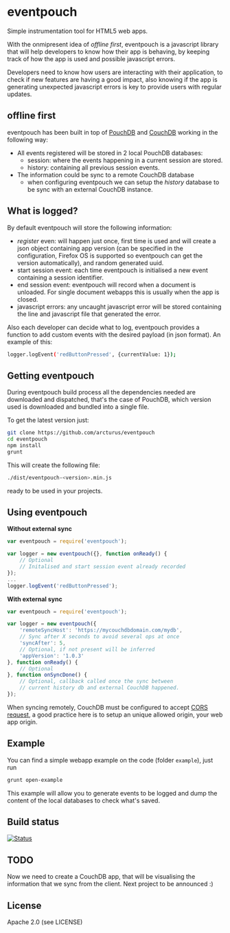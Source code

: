 eventpouch
==========

Simple instrumentation tool for HTML5 web apps.

With the onmipresent idea of _offline first_, eventpouch is a javascript library that will help developers to know how their app is behaving, by keeping track of how the app is used and possible javascript errors.

Developers need to know how users are interacting with their application, to check if new features are having a good impact, also knowing if the app is generating unexpected javascript errors is key to provide users with regular updates.

offline first
---
eventpouch has been built in top of [PouchDB] and [CouchDB] working in the following way:

  - All events registered will be stored in 2 local PouchDB databases:
      - session: where the events happening in a current session are stored.
      - history: containing all previous session events.
  - The information could be sync to a remote CouchDB database
      - when configuring eventpouch we can setup the _history_ database to be sync with an external CouchDB instance.

What is logged?
---
By default eventpouch will store the following information:
   - _register_ even: will happen just once, first time is used and will create a json object containing app version (can be specified in the configuration, Firefox OS is supported so eventpouch can get the version automatically), and random generated uuid.
   - start session event: each time eventpouch is initialised a new event containing a session identifier.
   - end session event: eventpouch will record when a document is unloaded. For single document webapps this is usually when the app is closed.
   - javascript errors: any uncaught javascript error will be stored containing the line and javascript file that generated the error.

Also each developer can decide what to log, eventpouch provides a function to add custom events with the desired payload (in json format). An example of this:
```sh
logger.logEvent('redButtonPressed', {currentValue: 1});
```

Getting eventpouch
----
During eventpouch build process all the dependencies needed are downloaded and dispatched, that's the case of PouchDB, which version used is downloaded and bundled into a single file.

To get the latest version just:
```sh
git clone https://github.com/arcturus/eventpouch
cd eventpouch
npm install
grunt
```
This will create the following file:
```sh
./dist/eventpouch-<version>.min.js
```
ready to be used in your projects.

Using eventpouch
---
**Without external sync**
```javascript
var eventpouch = require('eventpouch');

var logger = new eventpouch({}, function onReady() {
    // Optional
    // Initalised and start session event already recorded
});
...
logger.logEvent('redButtonPressed');
```

**With external sync**
```javascript
var eventpouch = require('eventpouch');

var logger = new eventpouch({
    'remoteSyncHost': 'https://mycouchdbdomain.com/mydb',
    // Sync after X seconds to avoid several ops at once
    'syncAfter': 5,
    // Optional, if not present will be inferred
    'appVersion': '1.0.3'
}, function onReady() {
    // Optional
}, function onSyncDone() {
    // Optional, callback called once the sync between
    // current history db and external CouchDB happened.
});
```
When syncing remotely, CouchDB must be configured to accept [CORS request], a good practice here is to setup an unique allowed origin, your web app origin.

Example
---
You can find a simple webapp example on the code (folder `example`), just run
```sh
grunt open-example
```
This example will allow you to generate events to be logged and dump the content of the local databases to check what's saved.

Build status
----
[![Status](https://secure.travis-ci.org/arcturus/eventpouch.png?branch=master)](http://travis-ci.org/arcturus/eventpouch)

TODO
----
Now we need to create a CouchDB app, that will be visualising the information that we sync from the client. Next project to be announced :)


License
----

Apache 2.0 (see LICENSE)

[PouchDB]:http://pouchdb.com/
[Dale Harvey]:https://twitter.com/daleharvey
[CouchDB]:http://couchdb.apache.org/
[cors request]:http://wiki.apache.org/couchdb/CORS

